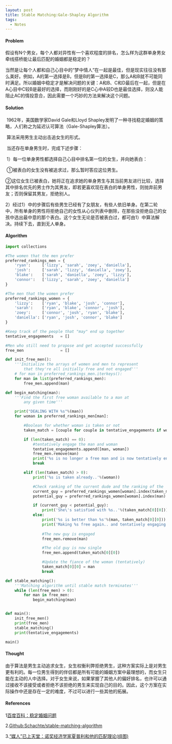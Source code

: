 ```yaml
---
layout: post
title: Stable Matching:Gale-Shapley Algorithm
tags:
  - Notes
---
```


#### Problem

​	假设有N个男女，每个人都对异性有一个喜欢程度的排名，怎么样为这群单身男女牵线搭桥能让最后匹配的婚姻都是稳定的？

​	当然是让每个人都和自己心目中的“梦中情人”在一起是最佳，但是现实往往没有那么美好。例如，A的第一选择是B，但是B的第一选择是C，那么A和B就不可能同时满足。所以婚姻中稳定才是解决问题的关键：A和B、C和D最后在一起，但是在A心目中C较B是最好的选择，而刚刚好的是C心中A较D也是最佳选择，则没人能阻止AC的情投意合，因此需要一个巧妙的方法来解决这个问题。

#### Solution

​	1962年，美国数学家David Gale和Lloyd Shapley发明了一种寻找稳定婚姻的策略，人们称之为延迟认可算法（Gale-Shapley算法）。

​	算法采用男生主动出击追女生的形式。

​	当还存在单身男生时，完成下述步骤：

​	1）每一位单身男性都选择自己心目中排名第一位的女生，并向她表白：

​	①被表白的女生没有被追求过，那么暂时答应这位男生。

​	②这位女生已被表白，她将正在追求她的单身男生与其当前男友进行比较，选择其中排名优先的男士作为其男友，即若更喜欢现在表白的单身男性，则抛弃前男友；否则保留其男友，拒绝别人。

​	2）经过1）中的步骤后有些男生已经有了女朋友，有些人依旧单身。在第二轮中，所有单身的男性将拒绝自己的女性从心仪列表中删除，在那些没拒绝自己的女孩中选出最中意的那个表白。这个女生无论是否被表白过，都可由1）中算法解决。持续下去，直到无人单身。

#### Algorithm

~~~python
import collections

#The women that the men prefer
preferred_rankings_men = {
	'ryan': 	['lizzy', 'sarah', 'zoey', 'daniella'],
	'josh': 	['sarah', 'lizzy', 'daniella', 'zoey'],
	'blake': 	['sarah', 'daniella', 'zoey', 'lizzy'],
	'connor': 	['lizzy', 'sarah', 'zoey', 'daniella']
}

#The men that the women prefer
preferred_rankings_women = {
	'lizzy': 	['ryan', 'blake', 'josh', 'connor'],
	'sarah': 	['ryan', 'blake', 'connor', 'josh'],
	'zoey':  	['connor', 'josh', 'ryan', 'blake'],
	'daniella':	['ryan', 'josh', 'connor', 'blake'] 
}

#Keep track of the people that "may" end up together
tentative_engagements 	= []

#Men who still need to propose and get accepted successfully
free_men 				= []

def init_free_men():
	'''Initialize the arrays of women and men to represent 
		that they're all initially free and not engaged'''
	# for man in preferred_rankings_men.iterkeys():
	for man in list(preferred_rankings_men):
		free_men.append(man)

def begin_matching(man):
	'''Find the first free woman available to a man at
		any given time'''

	print("DEALING WITH %s"%(man))
	for woman in preferred_rankings_men[man]:

		#Boolean for whether woman is taken or not
		taken_match = [couple for couple in tentative_engagements if woman in couple]

		if (len(taken_match) == 0):
			#tentatively engage the man and woman
			tentative_engagements.append([man, woman])
			free_men.remove(man)
			print('%s is no longer a free man and is now tentatively engaged to %s'%(man, woman))
			break

		elif (len(taken_match) > 0):
			print('%s is taken already..'%(woman))

			#Check ranking of the current dude and the ranking of the 'to-be' dude
			current_guy = preferred_rankings_women[woman].index(taken_match[0][0])
			potential_guy = preferred_rankings_women[woman].index(man)

			if (current_guy < potential_guy):
				print('She\'s satisfied with %s..'%(taken_match[0][0]))
			else: 
				print('%s is better than %s'%(man, taken_match[0][0]))
				print('Making %s free again.. and tentatively engaging %s and %s'%(taken_match[0][0], man, woman))
				
				#The new guy is engaged
				free_men.remove(man)

				#The old guy is now single
				free_men.append(taken_match[0][0])

				#Update the fiance of the woman (tentatively)
				taken_match[0][0] = man
				break

def stable_matching():
	'''Matching algorithm until stable match terminates'''
	while (len(free_men) > 0):
		for man in free_men:
			begin_matching(man)


def main():
	init_free_men()
	print(free_men)
	stable_matching()
	print(tentative_engagements)

main()
~~~

#### Thought

​	由于算法是男生主动追求女生，女生权衡利弊拒绝男生，这种方案实际上是对男生更有利的。每一位男生得到的伴侣都是所有可能的婚姻方案中最理想的，而女生只能在主动的人中选择。对于女生来说，如果掌握了其他人的偏好排名，也许可以通过接收不该接受或者拒绝不该拒绝的男生来实现自己的目的。因此，这个方案在实际操作中还是存在一定的难度，不过可以进行一些其他的拓展。

#### References

1[百度百科：稳定婚姻问题](https://baike.baidu.com/item/%E7%A8%B3%E5%AE%9A%E5%A9%9A%E5%A7%BB%E9%97%AE%E9%A2%98/12760040?fr=aladdin)

2.[Github:Schachte/stable-matching-algorithm](https://github.com/Schachte/stable-matching-algorithm/blob/master/stable_matching.py)

3.[“媒人”已上天堂：诺奖经济学家夏普利和他的匹配理论(组图)](http://business.sohu.com/20160315/n440476328.shtml)


  